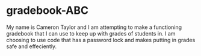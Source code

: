 # gradebook-ABC
My name is Cameron Taylor and I am attempting to make a functioning gradebook that I can use to keep up with grades of students in. I am choosing to use code that has a password lock and makes putting in grades safe and effeciently. 
